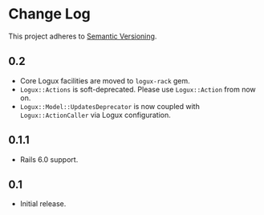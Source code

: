 # Change Log
This project adheres to [Semantic Versioning](http://semver.org/).

## 0.2
* Core Logux facilities are moved to `logux-rack` gem.
* `Logux::Actions` is soft-deprecated. Please use `Logux::Action` from now on.
* `Logux::Model::UpdatesDeprecator` is now coupled with `Logux::ActionCaller` via Logux configuration.

## 0.1.1
* Rails 6.0 support.

## 0.1
* Initial release.
